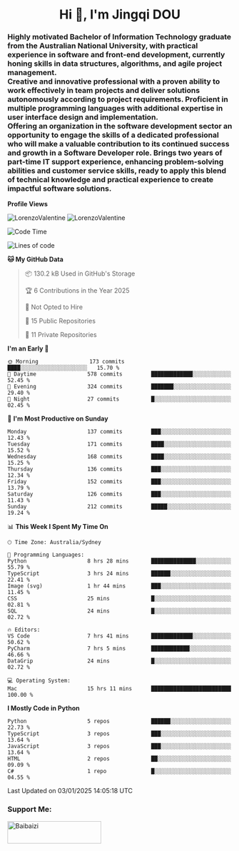 <h1 align="center">Hi 👋, I'm Jingqi DOU</h1>
<h3 align="left">
Highly motivated Bachelor of Information Technology graduate from the Australian National University, with practical experience in software and front-end development, currently honing skills in data structures, algorithms, and agile project management. <br>
Creative and innovative professional with a proven ability to work effectively in team projects and deliver solutions autonomously according to project requirements. Proficient in multiple programming languages with additional expertise in user interface design and implementation. <br>
Offering an organization in the software development sector an opportunity to engage the skills of a dedicated professional who will make a valuable contribution to its continued success and growth in a Software Developer role. Brings two years of part-time IT support experience, enhancing problem-solving abilities and customer service skills, ready to apply this blend of technical knowledge and practical experience to create impactful software solutions.
</h3>

**Profile Views**<br>
<!-- <img src="https://count.getloli.com/get/@:name" alt="LorenzoValentine" theme="rule34" /> -->
<img src="https://count.getloli.com/@LorenzoValentine?name=LorenzoValentine&theme=asoul&padding=7&offset=0&align=center&scale=2&pixelated=1&darkmode=auto&prefix=020315" alt="LorenzoValentine" theme="rule34" />
<img src="https://count.getloli.com/@LorenzoValentine?name=LorenzoValentine&theme=food&padding=7&offset=0&align=center&scale=2&pixelated=1&darkmode=auto&prefix=020315" alt="LorenzoValentine" theme="rule34" />


<!--START_SECTION:waka-->
![Code Time](http://img.shields.io/badge/Code%20Time-1%2C366%20hrs%2054%20mins-blue)

![Lines of code](https://img.shields.io/badge/From%20Hello%20World%20I%27ve%20Written-421.3%20thousand%20lines%20of%20code-blue)

**🐱 My GitHub Data** 

> 📦 130.2 kB Used in GitHub's Storage 
 > 
> 🏆 6 Contributions in the Year 2025
 > 
> 🚫 Not Opted to Hire
 > 
> 📜 15 Public Repositories 
 > 
> 🔑 11 Private Repositories 
 > 
**I'm an Early 🐤** 

```text
🌞 Morning                173 commits         ████░░░░░░░░░░░░░░░░░░░░░   15.70 % 
🌆 Daytime                578 commits         █████████████░░░░░░░░░░░░   52.45 % 
🌃 Evening                324 commits         ███████░░░░░░░░░░░░░░░░░░   29.40 % 
🌙 Night                  27 commits          █░░░░░░░░░░░░░░░░░░░░░░░░   02.45 % 
```
📅 **I'm Most Productive on Sunday** 

```text
Monday                   137 commits         ███░░░░░░░░░░░░░░░░░░░░░░   12.43 % 
Tuesday                  171 commits         ████░░░░░░░░░░░░░░░░░░░░░   15.52 % 
Wednesday                168 commits         ████░░░░░░░░░░░░░░░░░░░░░   15.25 % 
Thursday                 136 commits         ███░░░░░░░░░░░░░░░░░░░░░░   12.34 % 
Friday                   152 commits         ███░░░░░░░░░░░░░░░░░░░░░░   13.79 % 
Saturday                 126 commits         ███░░░░░░░░░░░░░░░░░░░░░░   11.43 % 
Sunday                   212 commits         █████░░░░░░░░░░░░░░░░░░░░   19.24 % 
```


📊 **This Week I Spent My Time On** 

```text
🕑︎ Time Zone: Australia/Sydney

💬 Programming Languages: 
Python                   8 hrs 28 mins       ██████████████░░░░░░░░░░░   55.79 % 
TypeScript               3 hrs 24 mins       ██████░░░░░░░░░░░░░░░░░░░   22.41 % 
Image (svg)              1 hr 44 mins        ███░░░░░░░░░░░░░░░░░░░░░░   11.45 % 
CSS                      25 mins             █░░░░░░░░░░░░░░░░░░░░░░░░   02.81 % 
SQL                      24 mins             █░░░░░░░░░░░░░░░░░░░░░░░░   02.72 % 

🔥 Editors: 
VS Code                  7 hrs 41 mins       █████████████░░░░░░░░░░░░   50.62 % 
PyCharm                  7 hrs 5 mins        ████████████░░░░░░░░░░░░░   46.66 % 
DataGrip                 24 mins             █░░░░░░░░░░░░░░░░░░░░░░░░   02.72 % 

💻 Operating System: 
Mac                      15 hrs 11 mins      █████████████████████████   100.00 % 
```

**I Mostly Code in Python** 

```text
Python                   5 repos             ██████░░░░░░░░░░░░░░░░░░░   22.73 % 
TypeScript               3 repos             ███░░░░░░░░░░░░░░░░░░░░░░   13.64 % 
JavaScript               3 repos             ███░░░░░░░░░░░░░░░░░░░░░░   13.64 % 
HTML                     2 repos             ██░░░░░░░░░░░░░░░░░░░░░░░   09.09 % 
C#                       1 repo              █░░░░░░░░░░░░░░░░░░░░░░░░   04.55 % 
```




 Last Updated on 03/01/2025 14:05:18 UTC
<!--END_SECTION:waka-->

<!-- [![willianrod's wakatime stats](https://github-readme-stats.vercel.app/api/wakatime?username=lorenzoval2050)](https://github.com/anuraghazra/github-readme-stats) -->


<h3 align="left">Support Me:</h3>
<p><a href="https://www.buymeacoffee.com/Baibaizi"> <img align="left" src="https://cdn.buymeacoffee.com/buttons/v2/default-yellow.png" height="50" width="210" alt="Baibaizi" /></a></p><br><br>

